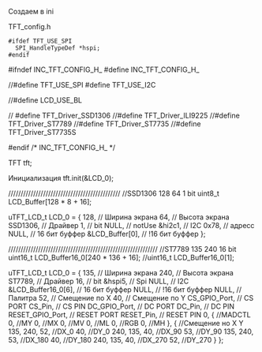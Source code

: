 Создаем в ini

TFT_config.h

	#ifdef TFT_USE_SPI
	  SPI_HandleTypeDef *hspi;
    #endif

>>
#ifndef INC_TFT_CONFIG_H_
#define INC_TFT_CONFIG_H_

//#define TFT_USE_SPI
#define TFT_USE_I2С

//#define LCD_USE_BL



//
#define TFT_Driver_SSD1306
//#define TFT_Driver_ILI9225
//#define TFT_Driver_ST7789
//#define TFT_Driver_ST7735
//#define TFT_Driver_ST7735S





#endif /* INC_TFT_CONFIG_H_ */


TFT tft;

Инициализация
tft.init(&LCD_0);










/////////////////////////////////////////////
//SSD1306 128 64 1 bit
uint8_t LCD_Buffer[128 * 8 + 16];

uTFT_LCD_t LCD_0 = {
		128,                  // Ширина экрана
		64,                   // Высота экрана
		SSD1306,              // Драйвер
		1,                    // bit
		NULL,                 // notUse
		&hi2c1,	              // I2C
		0x78,                 // адресс
		NULL,                 // 16 бит буффер
		&LCD_Buffer[0],       // !16 бит буффер
};

////////////////////////////////////////////////////////////
//ST7789 135 240 16 bit
uint16_t LCD_Buffer16_0[240 * 136 + 16];
//uint16_t LCD_Buffer16_0[1];

uTFT_LCD_t LCD_0 = { 135,                  // Ширина экрана
		240,                  // Высота экрана
		ST7789,               // Драйвер
		16,                   // bit
		&hspi5,               // Spi
		NULL,	              // I2C
		&LCD_Buffer16_0[6],   // 16 бит буффер
		NULL,                 // !16 бит буффер
		NULL,                 // Палитра
		52,                   // Смещение по X
		40,                   // Смещение по Y
		CS_GPIO_Port,         // CS PORT
		CS_Pin,               // CS PIN
		DC_GPIO_Port,         // DC PORT
		DC_Pin,               // DC PIN
		RESET_GPIO_Port,      // RESET PORT
		RESET_Pin,	          // RESET PIN
		0, {                     //MADCTL
		0,   //MY
				0,   //MX
				0,   //MV
				0,   //ML
				0,   //RGB
				0,   //MH
		}, {                     //Смещение но X Y
		135, 240, 52,  //DX_0
				40,  //DY_0
				240, 135, 40,   //DX_90
				53,   //DY_90
				135, 240, 53,	 //DX_180
				40,   //DY_180
				240, 135, 40,   //DX_270
				52,   //DY_270
		} };


